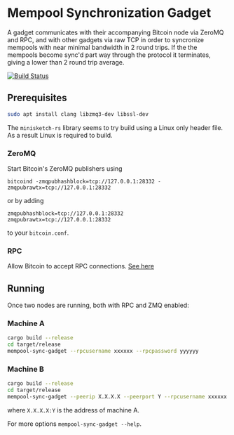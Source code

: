 # Mempool Synchronization Gadget

A gadget communicates with their accompanying Bitcoin node via ZeroMQ and RPC, and with other gadgets via raw TCP in order to syncronize mempools with near minimal bandwidth in 2 round trips. If the the mempools become sync'd part way through the protocol it terminates, giving a lower than 2 round trip average.

[![Build Status](https://travis-ci.com/hlb8122/mempool-sync-gadget.svg?branch=master)](https://travis-ci.com/hlb8122/mempool-sync-gadget)

## Prerequisites

```bash
sudo apt install clang libzmq3-dev libssl-dev
```

The `minisketch-rs` library seems to try build using a Linux only header file. As a result Linux is required to build.

### ZeroMQ

Start Bitcoin's ZeroMQ publishers using 

```bitcoind -zmqpubhashblock=tcp://127.0.0.1:28332 -zmqpubrawtx=tcp://127.0.0.1:28332```
  
or by adding

```properties
zmqpubhashblock=tcp://127.0.0.1:28332
zmqpubrawtx=tcp://127.0.0.1:28332
```

to your `bitcoin.conf`.

### RPC

Allow Bitcoin to accept RPC connections. [See here](https://bitcoin.org/en/developer-reference#remote-procedure-calls-rpcs)

## Running

Once two nodes are running, both with RPC and ZMQ enabled:

### Machine A

```bash
cargo build --release
cd target/release
mempool-sync-gadget --rpcusername xxxxxx --rpcpassword yyyyyy
```

### Machine B

```bash
cargo build --release
cd target/release
mempool-sync-gadget --peerip X.X.X.X --peerport Y --rpcusername xxxxxx --rpcpassword yyyyyy
```

where `X.X.X.X:Y` is the address of machine A.

For more options `mempool-sync-gadget --help`.
